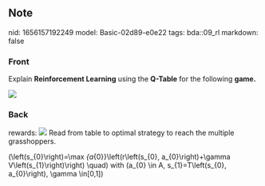 ## Note
nid: 1656157192249
model: Basic-02d89-e0e22
tags: bda::09_rl
markdown: false

### Front
Explain <b>Reinforcement Learning</b> using the <b>Q-Table</b> for the following <b>game.</b>

<img src="paste-1d6369b59d5ecbeb87a946f0342c033b28c89d26.jpg">

### Back
rewards:
<img src="paste-d318d47e1999e9cbe14b7d80ecc3d091165428aa.jpg">
Read from table to optimal strategy to reach the multiple grasshoppers.

\(\left(s_{0}\right)=\max _{a_{0}}\left(r\left(s_{0}, a_{0}\right)+\gamma V\left(s_{1}\right)\right) \quad\) with \(a_{0} \in A, s_{1}=T\left(s_{0}, a_{0}\right), \gamma \in[0,1]\)
